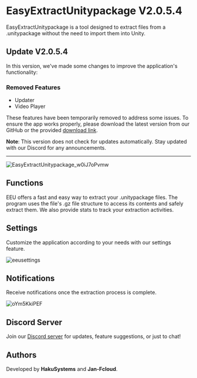 ﻿# EasyExtractUnitypackage V2.0.5.4

EasyExtractUnitypackage is a tool designed to extract files from a .unitypackage without the need to import them into Unity.

## Update V2.0.5.4
In this version, we've made some changes to improve the application's functionality:

### Removed Features
- Updater
- Video Player

These features have been temporarily removed to address some issues. To ensure the app works properly, please download the latest version from our GitHub or the provided [download link](https://cdn.discordapp.com/attachments/962763470686810172/1135001865617146056/EasyExtractUnitypackageRework.exe).

**Note**: This version does not check for updates automatically. Stay updated with our Discord for any announcements.

---

![EasyExtractUnitypackage_w0iJ7oPvmw](https://user-images.githubusercontent.com/47220014/203028057-ab267289-940f-4a13-975f-21918254e8b9.gif)

## Functions
EEU offers a fast and easy way to extract your .unitypackage files. The program uses the file's .gz file structure to access its contents and safely extract them. We also provide stats to track your extraction activities.

## Settings
Customize the application according to your needs with our settings feature.

![eeusettings](https://user-images.githubusercontent.com/47220014/203029324-119fbc0d-ca2b-4c8c-9e06-61ce067179d9.png)

## Notifications
Receive notifications once the extraction process is complete.

![oYm5KkiPEF](https://user-images.githubusercontent.com/47220014/203028648-0dc1f622-8dac-481e-93dc-9cb35c74d482.gif)

## Discord Server
Join our [Discord server](https://discord.gg/Wn7XfhPCyD) for updates, feature suggestions, or just to chat!

## Authors
Developed by **HakuSystems** and **Jan-Fcloud**.
